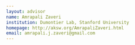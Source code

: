 ```yaml
---
layout: advisor
name: Amrapali Zaveri
institution: Dumontier Lab, Stanford University
homepage: http://aksw.org/AmrapaliZaveri.html
email: amrapali.j.zaveri@gmail.com
---
```

